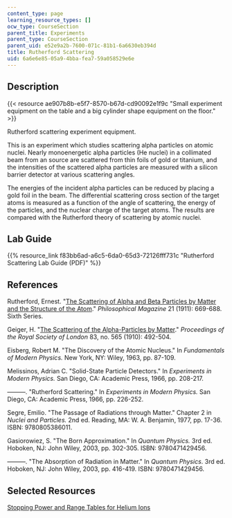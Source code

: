 ```yaml
---
content_type: page
learning_resource_types: []
ocw_type: CourseSection
parent_title: Experiments
parent_type: CourseSection
parent_uid: e52e9a2b-7600-071c-81b1-6a6630eb394d
title: Rutherford Scattering
uid: 6a6e6e85-05a9-4bba-fea7-59a058529e6e
---
```


Description
-----------

{{< resource ae907b8b-e5f7-8570-b67d-cd90092e1f9c "Small experiment equipment on the table and a big cylinder shape equipment on the floor." >}}

Rutherford scattering experiment equipment.

This is an experiment which studies scattering alpha particles on atomic nuclei. Nearly monoenergetic alpha particles (He nuclei) in a collimated beam from an source are scattered from thin foils of gold or titanium, and the intensities of the scattered alpha particles are measured with a silicon barrier detector at various scattering angles.

The energies of the incident alpha particles can be reduced by placing a gold foil in the beam. The differential scattering cross section of the target atoms is measured as a function of the angle of scattering, the energy of the particles, and the nuclear charge of the target atoms. The results are compared with the Rutherford theory of scattering by atomic nuclei.

Lab Guide
---------

{{% resource_link f83bb6ad-a6c5-6da0-65d3-72126fff731c "Rutherford Scattering Lab Guide (PDF)" %}}

References
----------

Rutherford, Ernest. "[The Scattering of Alpha and Beta Particles by Matter and the Structure of the Atom](https://www.tandfonline.com/doi/abs/10.1080/14786440508637080)." _Philosophical Magazine_ 21 (1911): 669-688. Sixth Series.

Geiger, H. "[The Scattering of the Alpha-Particles by Matter](https://www.jstor.org/stable/92906?seq=1#page_scan_tab_contents)." _Proceedings of the Royal Society of London_ 83, no. 565 (1910): 492-504.

Eisberg, Robert M. "The Discovery of the Atomic Nucleus." In _Fundamentals of Modern Physics._ New York, NY: Wiley, 1963, pp. 87-109.

Melissinos, Adrian C. "Solid-State Particle Detectors." In _Experiments in Modern Physics._ San Diego, CA: Academic Press, 1966, pp. 208-217.

———. "Rutherford Scattering." In _Experiments in Modern Physics._ San Diego, CA: Academic Press, 1966, pp. 226-252.

Segre, Emilio. "The Passage of Radiations through Matter." Chapter 2 in _Nuclei and Particles._ 2nd ed. Reading, MA: W. A. Benjamin, 1977, pp. 17-36. ISBN: 9780805386011.

Gasiorowiez, S. "The Born Approximation." In _Quantum Physics._ 3rd ed. Hoboken, NJ: John Wiley, 2003, pp. 302-305. ISBN: 9780471429456.

———. "The Absorption of Radiation in Matter." In _Quantum Physics_. 3rd ed. Hoboken, NJ: John Wiley, 2003, pp. 416-419. ISBN: 9780471429456.

Selected Resources
------------------

[Stopping Power and Range Tables for Helium Ions](http://physics.nist.gov/PhysRefData/Star/Text/ASTAR.html)